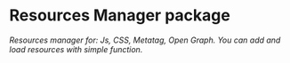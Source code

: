 # Resources Manager package
*Resources manager for: Js, CSS, Metatag, Open Graph. You can add and load resources with simple function.*


